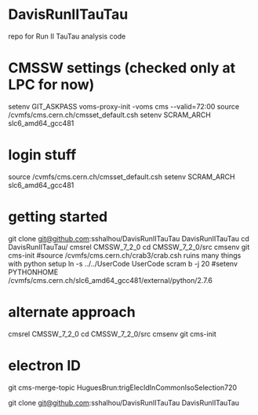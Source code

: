 # DavisRunIITauTau
repo for Run II TauTau analysis code 

# CMSSW settings (checked only at LPC for now)

setenv GIT_ASKPASS
voms-proxy-init -voms cms --valid=72:00
source /cvmfs/cms.cern.ch/cmsset_default.csh
setenv SCRAM_ARCH slc6_amd64_gcc481

# login stuff 

source /cvmfs/cms.cern.ch/cmsset_default.csh
setenv SCRAM_ARCH slc6_amd64_gcc481 


# getting started

git clone git@github.com:sshalhou/DavisRunIITauTau DavisRunIITauTau
cd DavisRunIITauTau/
cmsrel CMSSW_7_2_0
cd CMSSW_7_2_0/src
cmsenv 
git cms-init
#source /cvmfs/cms.cern.ch/crab3/crab.csh ruins many things with python setup
ln -s ../../UserCode UserCode
scram b -j 20
#setenv PYTHONHOME /cvmfs/cms.cern.ch/slc6_amd64_gcc481/external/python/2.7.6

# alternate approach

cmsrel CMSSW_7_2_0
cd CMSSW_7_2_0/src
cmsenv 
git cms-init

# electron ID
git cms-merge-topic HuguesBrun:trigElecIdInCommonIsoSelection720

git clone git@github.com:sshalhou/DavisRunIITauTau DavisRunIITauTau
